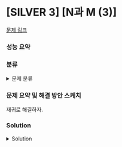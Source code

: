 # [SILVER 3] [N과 M (3)]

[문제 링크](https://www.acmicpc.net/problem/15651) 

### 성능 요약

### 분류

<details><summary>문제 분류</summary> 

[백트래킹]

</details>

### 문제 요약 및 해결 방안 스케치

재귀로 해결하자.

### Solution

<details><summary>Solution</summary> 

[Source Code]

</details>

